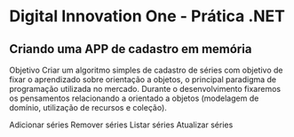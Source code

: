 # Digital Innovation One - Prática .NET

## Criando uma APP de cadastro em memória

Objetivo
Criar um algoritmo simples de cadastro de séries com objetivo de fixar o aprendizado sobre orientação a objetos, o principal paradigma de programação utilizada no mercado. Durante o desenvolvimento fixaremos os pensamentos relacionando a orientado a objetos (modelagem de domínio, utilização de recursos e coleção).

Adicionar séries
Remover séries
Listar séries
Atualizar séries
